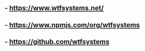 ## - https://www.wtfsystems.net/
## - https://www.npmjs.com/org/wtfsystems
## - https://github.com/wtfsystems
